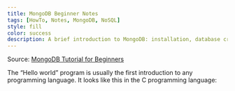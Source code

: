 ```yaml
---
title: MongoDB Beginner Notes
tags: [HowTo, Notes, MongoDB, NoSQL]
style: fill
color: success
description: A brief introduction to MongoDB: installation, database creation, how to query data.
---
```


Source: [MongoDB Tutorial for Beginners](https://www.youtube.com/watch?v=GtD93tVZDX4&list=PLS1QulWo1RIZtR6bncmSaH8fB81oRl6MP)

The “Hello world” program is usually the first introduction to any programming language. It looks like this in the C programming language: